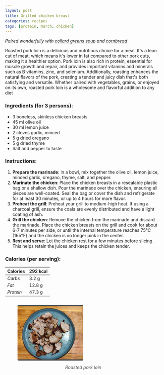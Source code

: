 ```yaml
---
layout: post
title: Grilled chicken breast
categories: recipes
tags: [protein, march, chicken]
---
```


*Paired wonderfully with <a href="/recipes/collard-greens-soup">collard greens soup</a> and <a href="/recipes/cornbread">cornbread</a>*

Roasted pork loin is a delicious and nutritious choice for a meal. It's a lean cut of meat, which means it's lower in fat compared to other pork cuts, making it a healthier option. Pork loin is also rich in protein, essential for muscle growth and repair, and provides important vitamins and minerals such as B vitamins, zinc, and selenium. Additionally, roasting enhances the natural flavors of the pork, creating a tender and juicy dish that's both satisfying and versatile. Whether paired with vegetables, grains, or enjoyed on its own, roasted pork loin is a wholesome and flavorful addition to any diet

### Ingredients (for 3 persons):
- 3 boneless, skinless chicken breasts
- 45 ml olive oil
- 30 ml lemon juice
- 2 cloves garlic, minced
- 5 g dried oregano
- 5 g dried thyme
- Salt and pepper to taste

### Instructions:

1. **Prepare the marinade**: In a bowl, mix together the olive oil, lemon juice, minced garlic, oregano, thyme, salt, and pepper.
2. **Marinate the chicken**: Place the chicken breasts in a resealable plastic bag or a shallow dish. Pour the marinade over the chicken, ensuring all pieces are well-coated. Seal the bag or cover the dish and refrigerate for at least 30 minutes, or up to 4 hours for more flavor.
3. **Preheat the grill**: Preheat your grill to medium-high heat. If using a charcoal grill, ensure the coals are evenly distributed and have a light coating of ash.
4. **Grill the chicken**: Remove the chicken from the marinade and discard the marinade. Place the chicken breasts on the grill and cook for about 6-7 minutes per side, or until the internal temperature reaches 75°C (165°F) and the chicken is no longer pink in the center.
5. **Rest and serve**: Let the chicken rest for a few minutes before slicing. This helps retain the juices and keeps the chicken tender.

### Calories (per serving):

| **Calories** | 292 kcal |
| ----------- | ----------- |
| *Carbs* |  3.2 g |
| *Fat* |  12.8 g |
| *Protein* |  47.3 g |

<div style="display: flex; align-items:center; justify-content: center">
<figure>
    <img src="/assets/2025-03-01-roasted-pork-loin/roasted-pork-loin.jpg" alt="description" style="width:50%; margin: 0 auto; border-bottom: 4px solid #4d4d4d;border-top: 4px solid #4d4d4d; border-radius: 4px">
    <figcaption style="margin-top: 10px; color:#4d4d4d; font-style: italic; text-align: center">Roasted pork loin</figcaption>
</figure>
</div>